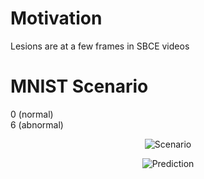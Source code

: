 # Motivation

Lesions are at a few frames in SBCE videos 

# MNIST Scenario

0 (normal) <br>
6 (abnormal)

<p align="center">
<img alt="Scenario" src="https://github.com/YunseobHwang/CNN_based_fault_detection_scenario_of_video_clip_on_MNIST_dataset/blob/master/results/scenario.PNG" />
<br>
  
<p align="center">
<img alt="Prediction" src="https://github.com/YunseobHwang/CNN_based_fault_detection_scenario_of_video_clip_on_MNIST_dataset/blob/master/results/prediction.PNG" />
<br>
  
